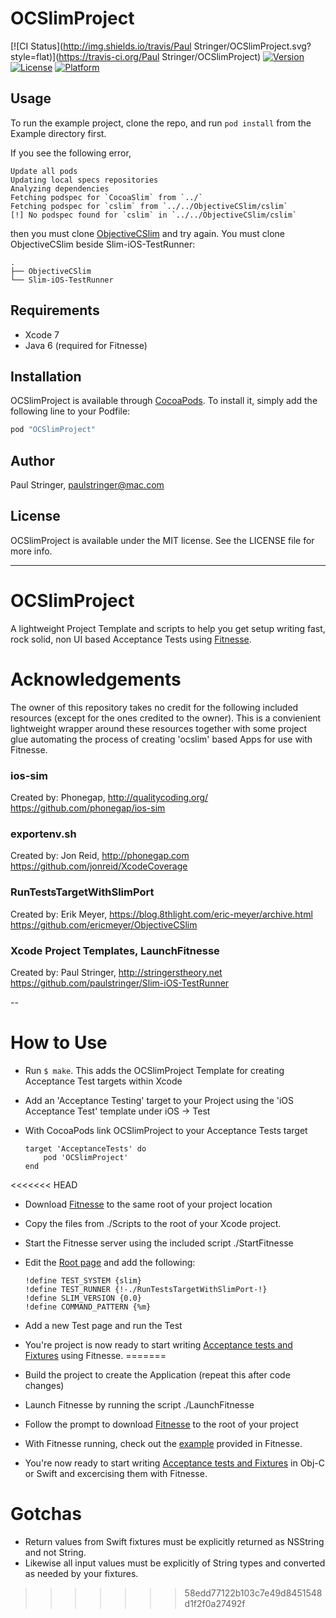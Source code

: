 # OCSlimProject

[![CI Status](http://img.shields.io/travis/Paul Stringer/OCSlimProject.svg?style=flat)](https://travis-ci.org/Paul Stringer/OCSlimProject)
[![Version](https://img.shields.io/cocoapods/v/CocoaSlim.svg?style=flat)](http://cocoapods.org/pods/OCSlimProject)
[![License](https://img.shields.io/cocoapods/l/CocoaSlim.svg?style=flat)](http://cocoapods.org/pods/OCSlimProject)
[![Platform](https://img.shields.io/cocoapods/p/CocoaSlim.svg?style=flat)](http://cocoapods.org/pods/OCSlimProject)

## Usage

To run the example project, clone the repo, and run `pod install` from the Example directory first.

If you see the following error,

    Update all pods
    Updating local specs repositories
    Analyzing dependencies
    Fetching podspec for `CocoaSlim` from `../`
    Fetching podspec for `cslim` from `../../ObjectiveCSlim/cslim`
    [!] No podspec found for `cslim` in `../../ObjectiveCSlim/cslim`

then you must clone [ObjectiveCSlim](https://github.com/ericmeyer/ObjectiveCSlim.git) and 
try again. You must clone ObjectiveCSlim beside Slim-iOS-TestRunner:

	.
    ├── ObjectiveCSlim
    └── Slim-iOS-TestRunner
    
## Requirements
- Xcode 7
- Java 6 (required for Fitnesse)


## Installation

OCSlimProject is available through [CocoaPods](http://cocoapods.org). To install
it, simply add the following line to your Podfile:

```ruby
pod "OCSlimProject"
```

## Author

Paul Stringer, paulstringer@mac.com

## License

OCSlimProject is available under the MIT license. See the LICENSE file for more info.


----------


# OCSlimProject
A lightweight Project Template and scripts to help you get setup writing fast, rock solid, non UI based Acceptance Tests using [Fitnesse](http://fitnesse.org).

# Acknowledgements
The owner of this repository takes no credit for the following included resources (except for the ones credited to the owner). This is a convienient lightweight wrapper around these resources together with some project glue automating the process of creating 'ocslim' based Apps  for use with Fitnesse.

### ios-sim

Created by: Phonegap, http://qualitycoding.org/
https://github.com/phonegap/ios-sim

### exportenv.sh

Created by: Jon Reid, http://phonegap.com
https://github.com/jonreid/XcodeCoverage

### RunTestsTargetWithSlimPort

Created by: Erik Meyer, https://blog.8thlight.com/eric-meyer/archive.html
https://github.com/ericmeyer/ObjectiveCSlim

### Xcode Project Templates, LaunchFitnesse
Created by: Paul Stringer, http://stringerstheory.net
https://github.com/paulstringer/Slim-iOS-TestRunner

--

How to Use
==========

* Run ```$ make```. This adds the OCSlimProject Template for creating Acceptance Test targets within Xcode
* Add an 'Acceptance Testing' target to your Project using the 'iOS Acceptance Test' template under iOS -> Test
* With CocoaPods link OCSlimProject to your Acceptance Tests target
    
	```
    target 'AcceptanceTests' do
	    pod 'OCSlimProject'
    end
	```
<<<<<<< HEAD

* Download [Fitnesse](http://www.fitnesse.org/FitNesseDownload) to the same root of your project location
* Copy the files from ./Scripts to the root of your Xcode project. 
* Start the Fitnesse server using the included script ./StartFitnesse
* Edit the [Root page](http://localhost:8080/root) and add the following:
   
    ```
    !define TEST_SYSTEM {slim}
    !define TEST_RUNNER {!-./RunTestsTargetWithSlimPort-!}
    !define SLIM_VERSION {0.0}
    !define COMMAND_PATTERN {%m}
    ```

* Add a new Test page and run the Test
* You're project is now ready to start writing [Acceptance tests and Fixtures](http://stringerstheory.net/acceptance-testing-with-ios/) using Fitnesse.
=======
    
* Build the project to create the Application (repeat this after code changes)
* Launch Fitnesse by running the script ./LaunchFitnesse
* Follow the prompt to download [Fitnesse](http://www.fitnesse.org/FitNesseDownload) to the  root of your project
* With Fitnesse running, check out the [example](http://localhost:8080/CocoaSlimExamplePage) provided in Fitnesse.
* You're now ready to start writing [Acceptance tests and Fixtures](http://stringerstheory.net/acceptance-testing-with-ios/)  in Obj-C or Swift and excercising them with Fitnesse.

Gotchas
=====

* Return values from Swift fixtures must be explicitly returned as NSString and not String.
* Likewise all input values must be explicitly of String types and converted as needed by your fixtures.
>>>>>>> 58edd77122b103c7e49d8451548d1f2f0a27492f
